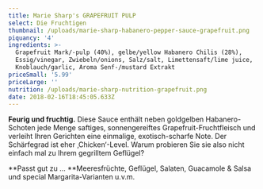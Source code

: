 ```yaml
---
title: Marie Sharp's GRAPEFRUIT PULP
select: Die Fruchtigen
thumbnail: /uploads/marie-sharp-habanero-pepper-sauce-grapefruit.png
piquancy: '4'
ingredients: >-
  Grapefruit Mark/-pulp (40%), gelbe/yellow Habanero Chilis (28%),
  Essig/vinegar, Zwiebeln/onions, Salz/salt, Limettensaft/lime juice,
  Knoblauch/garlic, Aroma Senf-/mustard Extrakt
priceSmall: '5.99'
priceLarge: ''
nutrition: /uploads/marie-sharp-nutrition-grapefruit.png
date: 2018-02-16T18:45:05.633Z
---
```

**Feurig und fruchtig.** Diese Sauce enthält neben goldgelben Habanero-Schoten jede Menge saftiges, sonnengereiftes Grapefruit-Fruchtfleisch und verleiht Ihren Gerichten eine einmalige, exotisch-scharfe Note. Der Schärfegrad ist eher ‚Chicken‘-Level. Warum probieren Sie sie also nicht einfach mal zu Ihrem gegrilltem Geflügel? 



**Passt gut zu ... **Meeresfrüchte, Geflügel, Salaten, Guacamole & Salsa und special Margarita-Varianten u.v.m.
